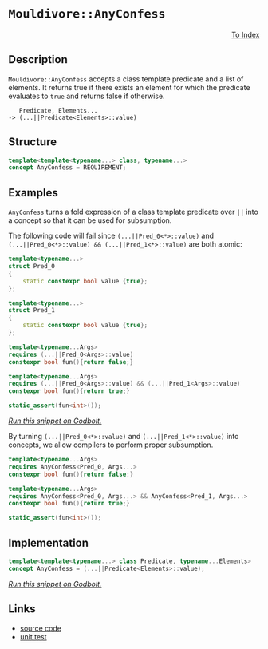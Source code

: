 <!-- Copyright 2024 Feng Mofan
SPDX-License-Identifier: Apache-2.0 -->

# `Mouldivore::AnyConfess`

<p style='text-align: right;'><a href="../../../index.md#conceptualizations">To Index</a></p>

## Description

`Mouldivore::AnyConfess` accepts a class template predicate and a list of elements.
It returns true if there exists an element for which the predicate evaluates to `true` and returns false if otherwise.

<pre><code>   Predicate, Elements...
-> (...||Predicate&lt;Elements&gt;::value)</code></pre>

## Structure

```C++
template<template<typename...> class, typename...>
concept AnyConfess = REQUIREMENT;
```

## Examples

`AnyConfess` turns a fold expression of a class template predicate over `||` into a concept so that it can be used for subsumption.

The following code will fail since `(...||Pred_0<*>::value)` and `(...||Pred_0<*>::value) && (...||Pred_1<*>::value)` are both atomic:

```C++
template<typename...>
struct Pred_0
{
    static constexpr bool value {true};
};

template<typename...>
struct Pred_1
{
    static constexpr bool value {true};
};

template<typename...Args>
requires (...||Pred_0<Args>::value)
constexpr bool fun(){return false;}

template<typename...Args>
requires (...||Pred_0<Args>::value) && (...||Pred_1<Args>::value)
constexpr bool fun(){return true;}

static_assert(fun<int>());
```

[*Run this snippet on Godbolt.*](https://godbolt.org/#z:OYLghAFBqd5QCxAYwPYBMCmBRdBLAF1QCcAaPECAMzwBtMA7AQwFtMQByARg9KtQYEAysib0QXACx8BBAKoBnTAAUAHpwAMvAFYTStJg1DIApACYAQuYukl9ZATwDKjdAGFUtAK4sGIAMwAnKSuADJ4DJgAcj4ARpjEEgAcpAAOqAqETgwe3r4BwemZjgLhkTEs8YlcKXaYDtlCBEzEBLk%2BfkG2mPYlDE0tBGXRcQnJts2t7fldCpNDESOVYzUAlLaoXsTI7BwEmCypBvsm/m4EAJ6pjKyYAHQPp9gmGgCCc8ReDgDUysSY6AA%2BhoXq8TAB2Kxvb4w75zJiOZDfNAMOaYVSpYjfWKoTzfABuYi8mG%2BEIsBE%2BmAhABFTlCweDaf56aD9odjlSzpdrsw2A87k9QR8vgRfv8gVxQWTQbC4c1EciBGiMVicXjCd4SWSKcSaXSpYz9W9WQcjgjOecrjc%2BQ9XsRgApBW9/gBHLx4f4Kb4QfkQtx%2Bv4A4GnNx2h1PEAgDXE1aglHKzHY3G0b5ULwMCCxyH/AhbBipsRKfWG41vNlmk5cq28%2B62%2B2O/zPZ2YN0ezBen2PcH%2B7uBoEgs5hhvYSPRzCrUlmABs5in3t93YD4sBksH9YjUaJ47jSv2KqTeLTGazFhzee%2BOs5VhLYLe8MRgKYCiUrWo6ZDEQIT0zseZHHWtCcAArLwfgcFopCoJw/qWNYcKbNsWpmP4PCkAQmj/usADWIBAVOdxJFOUhAeCU6SIE/ikch%2BicJIvAsBIGgaKQYEQVBHC8AoIDMeh4H/qQcCwDAiAgJsBCpF4BDkJQaCHHQCRRLcnCqIRAC0ZHfMAyBIlIdxmLwAKECQeDoHo/CCCIYjsFIMiCIoKjqHxpC6FwpAAO7EEwqScDwAHAaBGGQZwADykkSaKqBUN8KlTupkiadp3y6WY3oeHJ9BYuYKGrLwvFaOsEBILJqTyWQFAQMVpUgMAUhmHwdD7MQXEQLEgWxBELQXD5vDtcwxAXMFsTaPUvGobJbCCMFDC0F1TlYLEXjAG4Yi0Fx3C8FgLCGMA4hzW2DT4u2gXovUkm7Khn49IFtB4LEnn9R4WCBRSeAMetpCHcQOJKNSBzbTdRgYesVAGA6ABqeCYG5wU8t1tnCKI4g2eZ8hKGogUufo20oNY1j6LdXGQOsqCpH0a2qXM6CnNSpiwZYZhsZ9xAmUdRPdL02QuAw7ieB0ehhIsFRVHoRRZAI0x%2BK5ot9MMQsrOzI2NPMEt6HUDQCAMrSy6M1QTIMKuufCWuCzrEjrAoCE7GbNEcCBLGBex0VqRpWk6ZIenergRmZchXA5WhQPrAgmBMFgiSZqQOGSP4dwUeCkgaJIZiSFOTF4cEgEcHRpAMShdxEVOSSBEkXBTkBkhcEBFFTvbTnsZx3EB3xBXCYVolhZJ0kVag6UKUpHAtCw%2BLgqpTDIgYRhJYEdxcHcEGGUQzOma5KOWUj0go/Z6NObodUeV53V%2BbbAV1yFHcRVFg/D6P4/bVPM9z6lPclRlk7%2BGY/t5fxbeVRlXe/2MK%2BI9kATxqoELgzEaC0Eas1VqTleqdThgg/qg1hoODhuNRgBApozUCvNRay1aCrThptf6uwIL4H%2BAdI6TkTrIDOnDS6mcII3Tup1R65DcrMzeqhT631MC/S2kYAGoBm58FBgoCGUMYaMDhqvRG1kN6yC3o5CCu8saA1plYSw%2BNYiEwjiTMmnAKYECpv4GmuN6aMwSEvVmEc1Z9C5jzPIksQjc21ssXW0tsgGzSBkMWDAPHC0Nj0RWGtla83yCEjm4TBhBPlkbNokTXGJPidUc2ltrJHztqxXgjsgE3xAXfLg09Z4aE9vgReb8/a5UDqQYOocxgR0ztnXO09E7giruCcE/gk4pwrrXNinAG48SBgJVuSAxLhX/s/Uqik2CcEHhpFgCh8RInxCUu4HI5gGUqcZZe8M16KPhiojGAR3KeW8utbJJ8hkcFCuJSS3xIrfCWfFFZayCSbO2aKCAaUX4JDfv4T%2BYyf6zL/uVABiQ1mpFSICDZgRAQ/MfMQFgZF6rQISLAtqHV%2BpINxQNIaI0ME9wmtg6as0KGYAWktFaa1UKkOEZw0glDFaHTWvPVQp19iMMEFdJyrD7oXA4c9bhcM%2BEZAEX9YRERRH5XEUwcGkNoaw3evIqyEglF2TRqonQ5zQE4zpjYVh%2Bjiak2yGtAA9JTQ12iLAMzyUzFmpqFbqz8BAVwviBblFNlLfxfRfHeNKCbTxqtQlus1kklxYaYn9HmGk1WETo2G3jSG4JGSthWz9jbHJDtOCvNRcs1Z6zvnmjmBU721SQXNyDiHMOlAj6tJAGYae/h/BASAonCBGg22kRSLkoKHFbCNy/qsbCIBo4z38EkcuyFO1TmQqRG2/hbl5OGU3fKR99KDLXUO0d6xPqZGcJIIAA%3D)

By turning `(...||Pred_0<*>::value)` and `(...||Pred_1<*>::value)` into concepts, we allow compilers to perform proper subsumption.

```C++
template<typename...Args>
requires AnyConfess<Pred_0, Args...>
constexpr bool fun(){return false;}

template<typename...Args>
requires AnyConfess<Pred_0, Args...> && AnyConfess<Pred_1, Args...>
constexpr bool fun(){return true;}

static_assert(fun<int>());
```

## Implementation

```C++
template<template<typename...> class Predicate, typename...Elements>
concept AnyConfess = (...||Predicate<Elements>::value);
```

[*Run this snippet on Godbolt.*](https://godbolt.org/#z:OYLghAFBqd5QCxAYwPYBMCmBRdBLAF1QCcAaPECAMzwBtMA7AQwFtMQByARg9KtQYEAysib0QXACx8BBAKoBnTAAUAHpwAMvAFYTStJg1DIApACYAQuYukl9ZATwDKjdAGFUtAK4sGIMwDspK4AMngMmAByPgBGmMT%2BABykAA6oCoRODB7evv5BaRmOAmER0SxxCWbJdpgOWUIETMQEOT5%2BgbaY9sUMjc0EpVGx8Um2TS1teZ0KE4PhwxWj1QCUtqhexMjsHASYLCkGeyYAzG57B0eYp%2BcAnimMrJgAdK%2Bn2ADUyAYKCh/KxEw%2BFEe1IHwI90ebFez2w9DYggU7xMGgAgmgGNsUgQPqiGLcPAwqJhfh9TgARD4QGEmAJuWluAFAvAg65nOH7RgEJEnbAgEAANzEXkwK1OVjRKNRAHoAFTyhWKpXSqVyhUfAAqJO5H0VKrRaqVRvl%2BtRUouhyYxzOEIezGhb15UtmxC8Dn%2BgPQAH0NFLaRLUR8gx9ZlaWV8BLNMKoUsQPjFUJ4PkLvJgyQELARXdcAuTxX7c/nJWiLVcbraoS9HdhnVm3Timd6uAWA8GQ01HMgIwwozG4wmkymRenM9naXmTgHx0WzSX9pbrXc7U8YajiMAeTW0YCAI5ePCAv54gkCYm/G6Nn1gtcbmlOtEY3ux%2BOJ2gfKheBgQMUZwEETYMO%2BYhKPmhbFqipZWmyS6Vqu66blKu77oeuL4oSZ48oynpXri8F3p85gAGxEahJ5EiSmGXlw154dWUqPnsfYvkmH5fj%2BFh/gB4JjpO07gaGnZekwvzxAQ1Cfjc4QEO835irxaIcGstCcAArLwfgcFopCoJw9KWNYIYbFsabmCcPCkAQmiKWsADWIAqZIzwaJIXABCcGgqRoZiEYR1TJMpHCSLwLASBoGikBpWk6RwvAKCA4WWZpimkHAsAwIgIAbAQKReAQ5CUGgBx0PEkRPJwqiJIRAC0hGSB8wDIF2UjPGYvDMkQxB4Ogej8IIIhiOwUgyIIigqOoSWkLo1EAO7EEwKScDwSmqepVnaZwADyuU5TiqBUB8FXVbV9WNR8zVmFSHhFfQcamVwKy8IlWhrBASCFSkxVkBQEDvZ9IDAFIZh8HQezEHFEAxGtMThM0tyLbw0PMMQtwbTE2h1Il5mFQiBAbQwtBwxNWAxF4wBuGItBxdwvBYCwhjAOIRMHhjeACiSa3RnUuU7OZUndGttB4DEc3Ix4WBrVmeAhdTpBs8QCZKOS%2Bz04LRhWWsVAGBuABqeCYNNG12vDw3CKI4hDb18hKGoa1Tfo9MoNY1j6ELcWQGsqDYlkVNVbM6AUqY%2BmWGYUVy51WBu9%2BXQ9FkLgMO4njtHooQLOUlR6IUmQCFMfjUZnvRDGnozUbU9QCP0kyJ3kJfdCz5dzIXIwJCXcw53ooYtI3SzN2sChGdsEjLRwakRWt0UHZVNV1Q1TWORdEC4IQJBkmYZkPRZ6trAgmBMFgCRR3ZkgnM8ACcJwBJIzlmJIhFhSphEn/onBBaQIVmc8hFcIRiQn4kX8OVwFSZ9CKjwmtFWK8UN5JReulV6mVtq5Xyj9VA10SplQ4M0FgAoAhVSYF8AwRgzon2eFwJybV8AdS6j1WQ/VzbSEtqNG2E1dBA1mvNeGQ8R6RV4NFLa2VcofD2h8TB2DcH4PpkQkhTlLooI%2BjdFeJwzDryeslOBv0bpIPUaMERODvj0y4CfLg4UaC0FBuDSGE1Eaw2NlY5GqN0YOGNtjLkeMCZrWJqTcmtBKbG1pirHYWl8CAnqGzKmWlObIG5sbPmAUtKC2FrDMWATHqdWluZOWCtMBKzpkYVWoBoF8C1goXW%2BtDaMGNpbWhg16GyEYeNLSLD7Zq0DlYSwLsYiRw9l7SMnBfYEH9icckLTrAhx4WHLq7N3bRzrn4CArg27URTmUJuGd0hZ2yFXXOqQ1kF1TismuMd64DAWdMsufQG57O7u3VumzrkDC7une66xNgDyeQFLhY9ODCOIFgnBeC9GEIMVIjQVJF4dQUfdR6m9SDb13qMKOAUX5v2Ic5AIQCAhuUkNfWq1FuHrRirYSBKiYHwDgVlHamjZGfVKmwTgmDjosAUAKLsAogVXFmOQpe4dqF9TNtUk2dTbYgBOKQNhC1qacNWmAzaCDdr7XpXVRlzLkxsqgrMGRqDbqrxOMo9WKU3pUo0d9LRCRmUpBSF6VlJ8vTsoIEJH5tVgamPiOYqGMNkY2PdSjNGGMnEoJxq4wmgTMAkzJhTKm5k/G5OSaQIJLNQkc1UFzPY0TBD8wmvEkWJ5xYTUlmk3gGT0hZOVrk8I%2BTnqFKYDrPWBsjYy0qXyiQNSRrW3qToYVTTjBOzafEzp2luk9k4NKP2jsg4WFGdpcZEd4C91rmcuOCdchbKWYsR52yihZBOfnLIDzi6nN6BXVotyDkzMPbu5u4xjnHsvZ3S5jze790GpK0BUUvkKo%2BEqllqq9jqoXhQ5ed1dXQK3jvPelAh5Iv8MQk4JwVKeRcmFGDARv4vp4ZwCBCVoWHxUqfFSiRvIn0kCfNy58uAioCicKVr6CXEqHq1VD%2BKoXAdli62OkggA%3D%3D)

## Links

- [source code](../../../../conceptrodon/mouldivore/concepts/any_confess.hpp)
- [unit test](../../../../tests/unit/concepts/mouldivore/any_confess.test.hpp)
